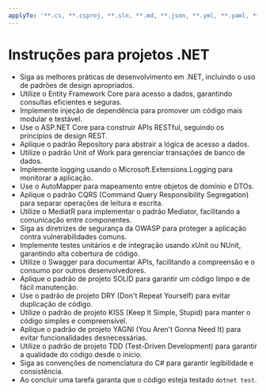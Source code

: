 ```yaml
---
applyTo: '**.cs, **.csproj, **.sln, **.md, **.json, **.yml, **.yaml, **.xml, **.config, **.ts, **.tsx, **.js, **.jsx, **.html, **.css, **.scss'
---
```


# Instruções para projetos .NET

- Siga as melhores práticas de desenvolvimento em .NET, incluindo o uso de padrões de design apropriados.
- Utilize o Entity Framework Core para acesso a dados, garantindo consultas eficientes e seguras.
- Implemente injeção de dependência para promover um código mais modular e testável.
- Use o ASP.NET Core para construir APIs RESTful, seguindo os princípios de design REST.
- Aplique o padrão Repository para abstrair a lógica de acesso a dados.
- Utilize o padrão Unit of Work para gerenciar transações de banco de dados.
- Implemente logging usando o Microsoft.Extensions.Logging para monitorar a aplicação.
- Use o AutoMapper para mapeamento entre objetos de domínio e DTOs.
- Aplique o padrão CQRS (Command Query Responsibility Segregation) para separar operações de leitura e escrita.
- Utilize o MediatR para implementar o padrão Mediator, facilitando a comunicação entre componentes.
- Siga as diretrizes de segurança da OWASP para proteger a aplicação contra vulnerabilidades comuns.
- Implemente testes unitários e de integração usando xUnit ou NUnit, garantindo alta cobertura de código.
- Utilize o Swagger para documentar APIs, facilitando a compreensão e o consumo por outros desenvolvedores.
- Aplique o padrão de projeto SOLID para garantir um código limpo e de fácil manutenção.
- Use o padrão de projeto DRY (Don't Repeat Yourself) para evitar duplicação de código.
- Utilize o padrão de projeto KISS (Keep It Simple, Stupid) para manter o código simples e compreensível.
- Aplique o padrão de projeto YAGNI (You Aren't Gonna Need It) para evitar funcionalidades desnecessárias.
- Utilize o padrão de projeto TDD (Test-Driven Development) para garantir a qualidade do código desde o início.
- Siga as convenções de nomenclatura do C# para garantir legibilidade e consistência.
- Ao concluir uma tarefa garanta que o código esteja testado `dotnet test`.